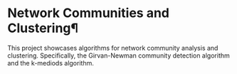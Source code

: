 # Network Communities and Clustering¶
This project showcases algorithms for network community analysis and clustering. Specifically, the Girvan-Newman community detection algorithm and the k-mediods algorithm.
